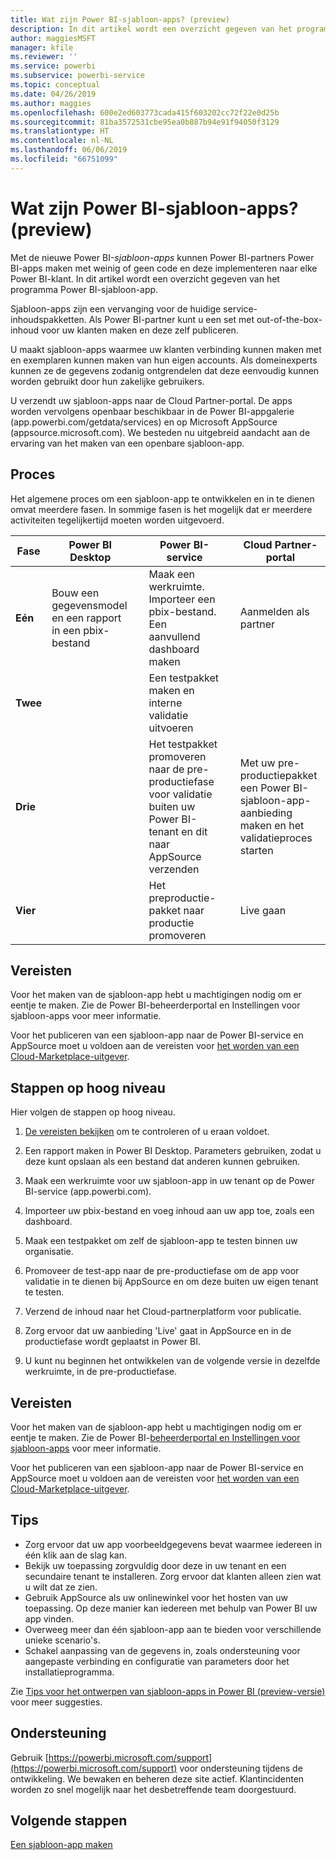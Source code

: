 ```yaml
---
title: Wat zijn Power BI-sjabloon-apps? (preview)
description: In dit artikel wordt een overzicht gegeven van het programma Power BI-sjabloon-app. Informatie over het bouwen van Power BI-apps met weinig of geen code en deze implementeren naar elke Power BI-klant.
author: maggiesMSFT
manager: kfile
ms.reviewer: ''
ms.service: powerbi
ms.subservice: powerbi-service
ms.topic: conceptual
ms.date: 04/26/2019
ms.author: maggies
ms.openlocfilehash: 600e2ed603773cada415f603202cc72f22e0d25b
ms.sourcegitcommit: 81ba3572531cbe95ea0b887b94e91f94050f3129
ms.translationtype: HT
ms.contentlocale: nl-NL
ms.lasthandoff: 06/06/2019
ms.locfileid: "66751099"
---
```

# <a name="what-are-power-bi-template-apps-preview"></a>Wat zijn Power BI-sjabloon-apps? (preview)

Met de nieuwe Power BI-*sjabloon-apps* kunnen Power BI-partners Power BI-apps maken met weinig of geen code en deze implementeren naar elke Power BI-klant.  In dit artikel wordt een overzicht gegeven van het programma Power BI-sjabloon-app.

Sjabloon-apps zijn een vervanging voor de huidige service-inhoudspakketten. Als Power BI-partner kunt u een set met out-of-the-box-inhoud voor uw klanten maken en deze zelf publiceren.  

U maakt sjabloon-apps waarmee uw klanten verbinding kunnen maken met en exemplaren kunnen maken van hun eigen accounts. Als domeinexperts kunnen ze de gegevens zodanig ontgrendelen dat deze eenvoudig kunnen worden gebruikt door hun zakelijke gebruikers.  

U verzendt uw sjabloon-apps naar de Cloud Partner-portal. De apps worden vervolgens openbaar beschikbaar in de Power BI-appgalerie (app.powerbi.com/getdata/services) en op Microsoft AppSource (appsource.microsoft.com). We besteden nu uitgebreid aandacht aan de ervaring van het maken van een openbare sjabloon-app.  

## <a name="process"></a>Proces
Het algemene proces om een sjabloon-app te ontwikkelen en in te dienen omvat meerdere fasen. In sommige fasen is het mogelijk dat er meerdere activiteiten tegelijkertijd moeten worden uitgevoerd.


| Fase | Power BI Desktop |  |Power BI-service  |  |Cloud Partner-portal  |
|---|--------|--|---------|---------|---------|
| **Eén** | Bouw een gegevensmodel en een rapport in een pbix-bestand |  | Maak een werkruimte. Importeer een pbix-bestand. Een aanvullend dashboard maken  |  | Aanmelden als partner |
| **Twee** |  |  | Een testpakket maken en interne validatie uitvoeren        |  | |
| **Drie** | |  | Het testpakket promoveren naar de pre-productiefase voor validatie buiten uw Power BI-tenant en dit naar AppSource verzenden  |  | Met uw pre-productiepakket een Power BI-sjabloon-app-aanbieding maken en het validatieproces starten |
| **Vier** | |  | Het preproductie-pakket naar productie promoveren |  | Live gaan |

## <a name="requirements"></a>Vereisten

Voor het maken van de sjabloon-app hebt u machtigingen nodig om er eentje te maken. Zie de Power BI-beheerderportal en Instellingen voor sjabloon-apps voor meer informatie. 

Voor het publiceren van een sjabloon-app naar de Power BI-service en AppSource moet u voldoen aan de vereisten voor [het worden van een Cloud-Marketplace-uitgever](https://docs.microsoft.com/azure/marketplace/become-publisher).
 
## <a name="high-level-steps"></a>Stappen op hoog niveau

Hier volgen de stappen op hoog niveau. 

1. [De vereisten bekijken](#requirements) om te controleren of u eraan voldoet. 

1. Een rapport maken in Power BI Desktop. Parameters gebruiken, zodat u deze kunt opslaan als een bestand dat anderen kunnen gebruiken. 

1. Maak een werkruimte voor uw sjabloon-app in uw tenant op de Power BI-service (app.powerbi.com). 

1. Importeer uw pbix-bestand en voeg inhoud aan uw app toe, zoals een dashboard. 

1. Maak een testpakket om zelf de sjabloon-app te testen binnen uw organisatie. 

1. Promoveer de test-app naar de pre-productiefase om de app voor validatie in te dienen bij AppSource en om deze buiten uw eigen tenant te testen. 

1. Verzend de inhoud naar het Cloud-partnerplatform voor publicatie. 

1. Zorg ervoor dat uw aanbieding 'Live' gaat in AppSource en in de productiefase wordt geplaatst in Power BI.
2. U kunt nu beginnen het ontwikkelen van de volgende versie in dezelfde werkruimte, in de pre-productiefase. 

## <a name="requirements"></a>Vereisten

Voor het maken van de sjabloon-app hebt u machtigingen nodig om er eentje te maken. Zie de Power BI-[beheerderportal en Instellingen voor sjabloon-apps](service-admin-portal.md#template-apps-settings-preview) voor meer informatie. 

Voor het publiceren van een sjabloon-app naar de Power BI-service en AppSource moet u voldoen aan de vereisten voor [het worden van een Cloud-Marketplace-uitgever](https://docs.microsoft.com/azure/marketplace/become-publisher).

## <a name="tips"></a>Tips 

- Zorg ervoor dat uw app voorbeeldgegevens bevat waarmee iedereen in één klik aan de slag kan. 
- Bekijk uw toepassing zorgvuldig door deze in uw tenant en een secundaire tenant te installeren. Zorg ervoor dat klanten alleen zien wat u wilt dat ze zien. 
- Gebruik AppSource als uw onlinewinkel voor het hosten van uw toepassing. Op deze manier kan iedereen met behulp van Power BI uw app vinden. 
- Overweeg meer dan één sjabloon-app aan te bieden voor verschillende unieke scenario's. 
- Schakel aanpassing van de gegevens in, zoals ondersteuning voor aangepaste verbinding en configuratie van parameters door het installatieprogramma.

Zie [Tips voor het ontwerpen van sjabloon-apps in Power BI (preview-versie)](service-template-apps-tips.md) voor meer suggesties.

## <a name="support"></a>Ondersteuning
Gebruik [https://powerbi.microsoft.com/support](https://powerbi.microsoft.com/support) voor ondersteuning tijdens de ontwikkeling. We bewaken en beheren deze site actief. Klantincidenten worden zo snel mogelijk naar het desbetreffende team doorgestuurd.

## <a name="next-steps"></a>Volgende stappen

[Een sjabloon-app maken](service-template-apps-create.md)